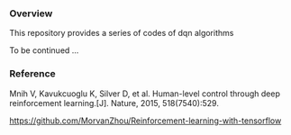 ### Overview
This repository provides a series of codes of dqn algorithms

To be continued ...

### Reference
Mnih V, Kavukcuoglu K, Silver D, et al. Human-level control through deep reinforcement learning.[J]. Nature, 2015, 518(7540):529.

https://github.com/MorvanZhou/Reinforcement-learning-with-tensorflow
